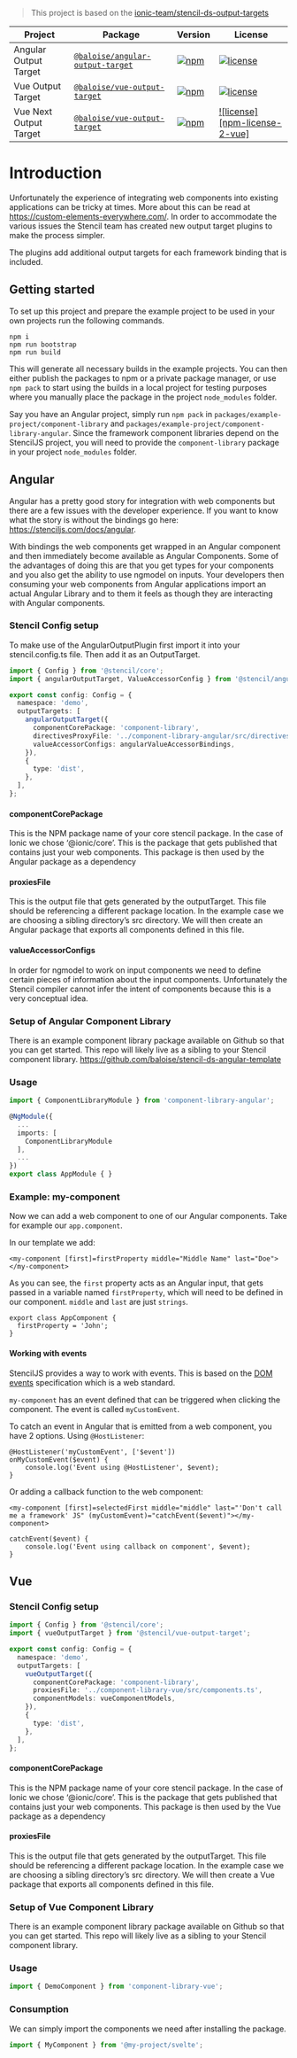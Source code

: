 > This project is based on the [ionic-team/stencil-ds-output-targets](https://github.com/ionic-team/stencil-ds-output-targets)

| Project                | Package                                                                                          | Version                                              | License                                                    |
| ---------------------- | ------------------------------------------------------------------------------------------------ | ---------------------------------------------------- | ---------------------------------------------------------- |
| Angular Output Target  | [`@baloise/angular-output-target`](https://www.npmjs.com/package/@baloise/angular-output-target) | [![npm][npm-badge-angular]][npm-badge-angular-url]   | [![license][npm-license-angular]][npm-license-angular-url] |
| Vue Output Target      | [`@baloise/vue-output-target`](https://www.npmjs.com/package/@baloise/vue-output-target)         | [![npm][npm-badge-vue]][npm-badge-vue-url]           | [![license][npm-license-vue]][npm-license-vue-2-url]    |
| Vue Next Output Target | [`@baloise/vue-output-target`](https://www.npmjs.com/package/@baloise/vue-2-output-target)    | [![npm][npm-badge-vue-2]][npm-badge-vue-2-url] | [![license][npm-license-2-vue]][npm-license-vue-url]    |

# Introduction

Unfortunately the experience of integrating web components into existing applications can be tricky at times. More about this can be read at https://custom-elements-everywhere.com/. In order to accommodate the various issues the Stencil team has created new output target plugins to make the process simpler.

The plugins add additional output targets for each framework binding that is included.

## Getting started

To set up this project and prepare the example project to be used in your own projects run the following commands.

```
npm i
npm run bootstrap
npm run build
```

This will generate all necessary builds in the example projects. You can then either publish the packages to npm or a private package manager, or use `npm pack` to start using the builds in a local project for testing purposes where you manually place the package in the project `node_modules` folder.

Say you have an Angular project, simply run `npm pack` in `packages/example-project/component-library` and `packages/example-project/component-library-angular`. Since the framework component libraries depend on the StencilJS project, you will need to provide the `component-library` package in your project `node_modules` folder.

## Angular

Angular has a pretty good story for integration with web components but there are a few issues with the developer experience. If you want to know what the story is without the bindings go here: https://stenciljs.com/docs/angular.

With bindings the web components get wrapped in an Angular component and then immediately become available as Angular Components. Some of the advantages of doing this are that you get types for your components and you also get the ability to use ngmodel on inputs. Your developers then consuming your web components from Angular applications import an actual Angular Library and to them it feels as though they are interacting with Angular components.

### Stencil Config setup

To make use of the AngularOutputPlugin first import it into your stencil.config.ts file. Then add it as an OutputTarget.

```ts
import { Config } from '@stencil/core';
import { angularOutputTarget, ValueAccessorConfig } from '@stencil/angular-output-target';

export const config: Config = {
  namespace: 'demo',
  outputTargets: [
    angularOutputTarget({
      componentCorePackage: 'component-library',
      directivesProxyFile: '../component-library-angular/src/directives/proxies.ts',
      valueAccessorConfigs: angularValueAccessorBindings,
    }),
    {
      type: 'dist',
    },
  ],
};
```

#### componentCorePackage

This is the NPM package name of your core stencil package. In the case of Ionic we chose ‘@ionic/core’. This is the package that gets published that contains just your web components. This package is then used by the Angular package as a dependency

#### proxiesFile

This is the output file that gets generated by the outputTarget. This file should be referencing a different package location. In the example case we are choosing a sibling directory’s src directory. We will then create an Angular package that exports all components defined in this file.

#### valueAccessorConfigs

In order for ngmodel to work on input components we need to define certain pieces of information about the input components. Unfortunately the Stencil compiler cannot infer the intent of components because this is a very conceptual idea.

### Setup of Angular Component Library

There is an example component library package available on Github so that you can get started. This repo will likely live as a sibling to your Stencil component library. https://github.com/baloise/stencil-ds-angular-template

### Usage

```ts
import { ComponentLibraryModule } from 'component-library-angular';

@NgModule({
  ...
  imports: [
    ComponentLibraryModule
  ],
  ...
})
export class AppModule { }
```

### Example: my-component

Now we can add a web component to one of our Angular components. Take for example our `app.component`.

In our template we add:

```
<my-component [first]=firstProperty middle="Middle Name" last="Doe"></my-component>
```

As you can see, the `first` property acts as an Angular input, that gets passed in a variable named `firstProperty`, which will need to be defined in our component. `middle` and `last` are just `strings`.

```
export class AppComponent {
  firstProperty = 'John';
}
```

#### Working with events

StencilJS provides a way to work with events. This is based on the [DOM events](https://developer.mozilla.org/en-US/docs/Learn/JavaScript/Building_blocks/Events) specification which is a web standard.

`my-component` has an event defined that can be triggered when clicking the component. The event is called `myCustomEvent`.

To catch an event in Angular that is emitted from a web component, you have 2 options. Using `@HostListener`:

```
@HostListener('myCustomEvent', ['$event'])
onMyCustomEvent($event) {
    console.log('Event using @HostListener', $event);
}
```

Or adding a callback function to the web component:

```
<my-component [first]=selectedFirst middle="middle" last="'Don't call me a framework' JS" (myCustomEvent)="catchEvent($event)"></my-component>

catchEvent($event) {
    console.log('Event using callback on component', $event);
}
```

## Vue

### Stencil Config setup

```ts
import { Config } from '@stencil/core';
import { vueOutputTarget } from '@stencil/vue-output-target';

export const config: Config = {
  namespace: 'demo',
  outputTargets: [
    vueOutputTarget({
      componentCorePackage: 'component-library',
      proxiesFile: '../component-library-vue/src/components.ts',
      componentModels: vueComponentModels,
    }),
    {
      type: 'dist',
    },
  ],
};
```

#### componentCorePackage

This is the NPM package name of your core stencil package. In the case of Ionic we chose ‘@ionic/core’. This is the package that gets published that contains just your web components. This package is then used by the Vue package as a dependency

#### proxiesFile

This is the output file that gets generated by the outputTarget. This file should be referencing a different package location. In the example case we are choosing a sibling directory’s src directory. We will then create a Vue package that exports all components defined in this file.

### Setup of Vue Component Library

There is an example component library package available on Github so that you can get started. This repo will likely live as a sibling to your Stencil component library.

### Usage

```ts
import { DemoComponent } from 'component-library-vue';
```

### Consumption

We can simply import the components we need after installing the package.

```ts
import { MyComponent } from '@my-project/svelte';
```

[npm-badge-angular]: https://img.shields.io/npm/v/@baloise/angular-output-target.svg
[npm-badge-angular-url]: https://www.npmjs.com/package/@baloise/angular-output-target
[npm-license-angular ]: https://img.shields.io/npm/l/@baloise/angular-output-target.svg
[npm-license-angular-url]: https://github.com/baloise/stencil-ds-plugins/blob/master/packages/angular-output-target/LICENSE.md
[npm-badge-vue]: https://img.shields.io/npm/v/@baloise/vue-output-target.svg
[npm-badge-vue-url]: https://www.npmjs.com/package/@baloise/vue-output-target
[npm-license-vue ]: https://img.shields.io/npm/l/@baloise/vue-output-target.svg
[npm-license-vue-url]: https://github.com/baloise/stencil-ds-plugins/blob/master/packages/vue-output-target/LICENSE.md
[npm-badge-vue-2]: https://img.shields.io/npm/v/@baloise/vue-2-output-target.svg
[npm-badge-vue-2-url]: https://www.npmjs.com/package/@baloise/vue-2-output-target
[npm-license-vue-2 ]: https://img.shields.io/npm/l/@baloise/vue-2-output-target.svg
[npm-license-vue-2-url]: https://github.com/baloise/stencil-ds-plugins/blob/master/packages/vue-2-output-target/LICENSE.md
